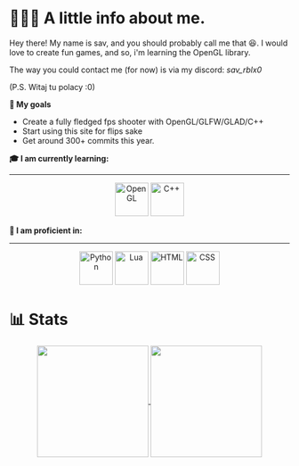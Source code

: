 # 🧑🏻‍💻 A little info about me.

Hey there! My name is sav, and you should probably call me that 😆.
I would love to create fun games, and so, i'm learning the OpenGL library.

The way you could contact me (for now) is via my discord:
*sav_rblx0*

(P.S. Witaj tu polacy :0)

**🚀 My goals**
- Create a fully fledged fps shooter with OpenGL/GLFW/GLAD/C++
- Start using this site for flips sake
- Get around 300+ commits this year.


**🎓 I am currently learning:**
______________________________
<p align="center">
  <span><img src="https://upload.wikimedia.org/wikipedia/commons/e/e9/Opengl-logo.svg" alt="OpenGL" width="60" height="60"></span>
  <span><img src="https://cdn.worldvectorlogo.com/logos/c.svg" alt="C++" width="60" height="60"></span>
</p>

**📜 I am proficient in:**
___
<p align="center">
    <span><img src="https://s3.dualstack.us-east-2.amazonaws.com/pythondotorg-assets/media/files/python-logo-only.svg" alt="Python" width="60" height="60"></span>
    <span><img src="https://www.svgrepo.com/show/354020/lua.svg" alt="Lua" width="60" height="60"></span>
    <span><img src="https://cdn.worldvectorlogo.com/logos/html-1.svg" alt="HTML" width="60" height="60"></span>
    <span><img src="https://cdn.worldvectorlogo.com/logos/css-3.svg" alt="CSS" width="60" height="60"></span>
</p>

# 📊 Stats
<div align="center">
  <a href="https://github.com/savstudios/github-readme-stats">
    <img height=200 align="center" src="https://github-readme-stats.vercel.app/api?username=savstudios" />
  </a>
  <a href="https://github.com/savstudios/convoychat">
    <img height=200 align="center" src="https://github-readme-stats.vercel.app/api/top-langs?username=savstudios&layout=compact&langs_count=8&card_width=320" />
  </a>
</div>

<!---
savstudios/savstudios is a ✨ special ✨ repository because its `README.md` (this file) appears on your GitHub profile.
You can click the Preview link to take a look at your changes.
--->
